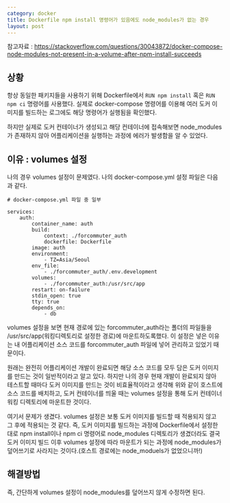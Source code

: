 ```yaml
---
category: docker
title: Dockerfile npm install 명령어가 있음에도 node_modules가 없는 경우
layout: post
---
```


참고자료 : https://stackoverflow.com/questions/30043872/docker-compose-node-modules-not-present-in-a-volume-after-npm-install-succeeds


## 상황
항상 동일한 패키지들을 사용하기 위해 Dockerfile에서 `RUN npm install` 혹은 `RUN npm ci` 명령어를 사용했다. 실제로 docker-compose 명령어를 이용해 여러 도커 이미지를 빌드하는 로그에도 해당 명령어가 실행됨을 확인했다.

하지만 실제로 도커 컨테이너가 생성되고 해당 컨테이너에 접속해보면 node_modules가 존재하지 않아 어플리케이션을 실행하는 과정에 에러가 발생함을 알 수 있었다.

## 이유 : volumes 설정

나의 경우 volumes 설정이 문제였다. 나의 docker-compose.yml 설정 파일은 다음과 같다.

```
# docker-compose.yml 파일 중 일부

services:
    auth:
        container_name: auth
        build:
            context: ./forcommuter_auth
            dockerfile: Dockerfile
        image: auth
        environment:
            - TZ=Asia/Seoul
        env_file:
            - ./forcommuter_auth/.env.development
        volumes:
            - ./forcommuter_auth:/usr/src/app
        restart: on-failure
        stdin_open: true
        tty: true
        depends_on:
            - db
```

volumes 설정을 보면 현재 경로에 있는 forcommuter_auth라는 폴더의 파일들을 /usr/src/app(워킹디렉토리로 설정한 경로)에 마운트하도록했다. 이 설정은 넣은 이유는 내 어플리케이션 소스 코드를 forcommuter_auth 파일에 넣어 관리하고 있었기 때문이다.

원래는 완전히 어플리케이션 개발이 완료되면 해당 소스 코드를 모두 담은 도커 이미지를 만드는 것이 일반적이라고 알고 있다. 하지만 나의 경우 현재 개발이 완료되지 않아 테스트할 때마다 도커 이미지를 만드는 것이 비효율적이라고 생각해 위와 같이 호스트에 소스 코드를 배치하고, 도커 컨테이너를 띄울 때는 volumes 설정을 통해 도커 컨테이너 워킹 디렉토리에 마운트한 것이다.


여기서 문제가 생겼다. volumes 설정은 보통 도커 이미지를 빌드할 때 적용되지 않고 그 후에 적용되는 것 같다. 즉, 도커 이미지를 빌드하는 과정에 Dockerfile에서 설정한대로 npm install이나 npm ci 명령어로 node_modules 디렉토리가 생겼더라도 결국 도커 이미지 빌드 이후 volumes 설정에 따라 마운트가 되는 과정에 node_modules가 덮어쓰기로 사라지는 것이다.(호스트 경로에는 node_moduels가 없었으니까!)


## 해결방법

즉, 간단하게 volumes 설정이 node_modules를 덮어쓰지 않게 수정하면 된다.  